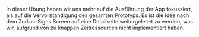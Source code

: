 In dieser Übung haben wir uns mehr auf die Ausführung der App fokussiert, als auf die Vervollständigung des gesamten Prototyps. Es ist die Idee nach dem Zodiac-Signs Screen auf eine Detailseite weitergeleitet zu werden, was wir, aufgrund von zu knappen Zeitressourcen nicht implementiert haben.
